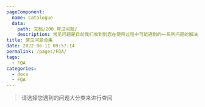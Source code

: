 ```yaml
---
pageComponent:
  name: Catalogue
  data:
    path: 文档/200.常见问题/
    description: 常见问题是目前我们收到到您在使用过程中可能遇到的一系列问题的解决方案和说明
title: 常见问题合集
date: 2022-06-11 09:57:14
permalink: /pages/FQA/
tags: 
  - FQA
categories: 
  - docs
  - FQA
---
```



> 请选择您遇到的问题大分类来进行查阅